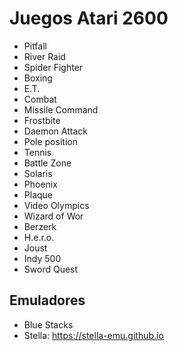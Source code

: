 Juegos Atari 2600
======

* Pitfall
* River Raid
* Spider Fighter
* Boxing
* E.T.
* Combat
* Missile Command
* Frostbite
* Daemon Attack
* Pole position
* Tennis
* Battle Zone
* Solaris
* Phoenix
* Plaque
* Video Olympics
* Wizard of Wor
* Berzerk
* H.e.r.o.
* Joust
* Indy 500
* Sword Quest

Emuladores
------
* Blue Stacks
* Stella: https://stella-emu.github.io

